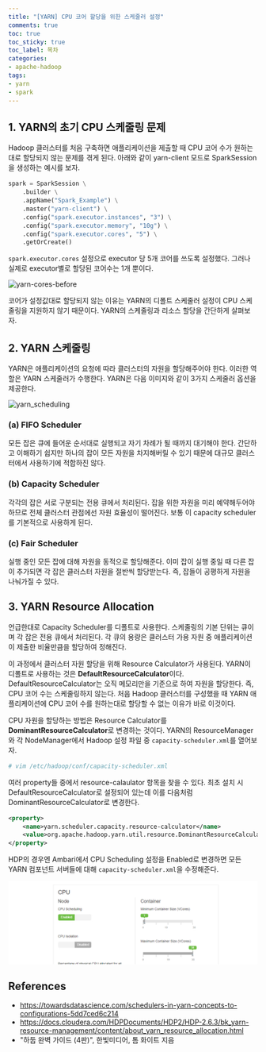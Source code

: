 ```yaml
---
title: "[YARN] CPU 코어 할당을 위한 스케줄러 설정"
comments: true
toc: true
toc_sticky: true
toc_label: 목차
categories:
- apache-hadoop
tags:
- yarn
- spark
---
```


## 1. YARN의 초기 CPU 스케줄링 문제
Hadoop 클러스터를 처음 구축하면 애플리케이션을 제출할 때 CPU 코어 수가 원하는대로 할당되지 않는 문제를 겪게 된다.
아래와 같이 yarn-client 모드로 SparkSession을 생성하는 예시를 보자.

```python
spark = SparkSession \
	.builder \
	.appName("Spark_Example") \
	.master("yarn-client") \
	.config("spark.executor.instances", "3") \
	.config("spark.executor.memory", "10g") \
	.config("spark.executor.cores", "5") \
	.getOrCreate()
```

```spark.executor.cores``` 설정으로 executor 당 5개 코어를 쓰도록 설정했다.
그러나 실제로 executor별로 할당된 코어수는 1개 뿐이다.

![yarn-cores-before](https://raw.githubusercontent.com/dhkdn9192/dhkdn9192.github.io/master/assets/images/posts/2020/09/22/2020-09-22-yarn-cores-before.jpeg)

코어가 설정값대로 할당되지 않는 이유는 YARN의 디폴트 스케줄러 설정이 CPU 스케줄링을 지원하지 않기 때문이다.
YARN의 스케줄링과 리소스 할당을 간단하게 살펴보자.


## 2. YARN 스케줄링
YARN은 애플리케이션의 요청에 따라 클러스터의 자원을 할당해주어야 한다.
이러한 역할은 YARN 스케줄러가 수행한다.
YARN은 다음 이미지와 같이 3가지 스케줄러 옵션을 제공한다.

![yarn_scheduling](https://raw.githubusercontent.com/dhkdn9192/dhkdn9192.github.io/master/assets/images/posts/2020/09/22/2020-09-22-yarn-scheduling.png)

### (a) FIFO Scheduler
모든 잡은 큐에 들어운 순서대로 실행되고 자기 차례가 될 때까지 대기해야 한다.
간단하고 이해하기 쉽지만 하나의 잡이 모든 자원을 차지해버릴 수 있기 때문에 
대규모 클러스터에서 사용하기에 적합하진 않다.

### (b) Capacity Scheduler
각각의 잡은 서로 구분되는 전용 큐에서 처리된다.
잡을 위한 자원을 미리 예약해두어야 하므로 전체 클러스터 관점에선 자원 효율성이 떨어진다.
보통 이 capacity scheduler를 기본적으로 사용하게 된다.

### (c) Fair Scheduler
실행 중인 모든 잡에 대해 자원을 동적으로 할당해준다.
이미 잡이 실행 중일 때 다른 잡이 추가되면 각 잡은 클러스터 자원을 절반씩 할당받는다.
즉, 잡들이 공평하게 자원을 나눠가질 수 있다.


## 3. YARN Resource Allocation
언급한대로 Capacity Scheduler를 디폴트로 사용한다.
스케줄링의 기본 단위는 큐이며 각 잡은 전용 큐에서 처리된다.
각 큐의 용량은 클러스터 가용 자원 중 애플리케이션이 제출한 비율만큼을 할당하여 정해진다.

이 과정에서 클러스터 자원 할당을 위해 Resource Calculator가 사용된다.
YARN이 디폴트로 사용하는 것은 **DefaultResourceCalculator**이다.
DefaultResourceCalculator는 오직 메모리만을 기준으로 하여 자원을 할당한다.
즉, CPU 코어 수는 스케줄링하지 않는다.
처음 Hadoop 클러스터를 구성했을 때 YARN 애플리케이션에 CPU 코어 수를 원하는대로 할당할 수 없는 이유가 바로 이것이다.

CPU 자원을 할당하는 방법은 Resource Calculator를 **DominantResourceCalculator**로 변경하는 것이다.
YARN의 ResourceManager와 각 NodeManager에서 Hadoop 설정 파일 중 ```capacity-scheduler.xml```를 열어보자.

```bash
# vim /etc/hadoop/conf/capacity-scheduler.xml
```

여러 property들 중에서 resource-calaulator 항목을 찾을 수 있다.
최초 설치 시 DefaultResourceCalculator로 설정되어 있는데 이를 다음처럼 DominantResourceCalculator로 변경한다.

```xml
<property>
	<name>yarn.scheduler.capacity.resource-calculator</name>
	<value>org.apache.hadoop.yarn.util.resource.DominantResourceCalculator</value>
</property>
```

HDP의 경우엔 Ambari에서 CPU Scheduling 설정을 Enabled로 변경하면 모든 YARN 컴포넌트 서버들에 대해 ```capacity-scheduler.xml```을 수정해준다.

![yarn_cpu_scheduling_config](https://raw.githubusercontent.com/dhkdn9192/dhkdn9192.github.io/master/assets/images/posts/2020/09/22/2020-09-22-yarn-cpu-scheduling-config.jpeg)


## References
- https://towardsdatascience.com/schedulers-in-yarn-concepts-to-configurations-5dd7ced6c214
- https://docs.cloudera.com/HDPDocuments/HDP2/HDP-2.6.3/bk_yarn-resource-management/content/about_yarn_resource_allocation.html
- "하둡 완벽 가이드 (4판)", 한빛미디어, 톰 화이트 지음
